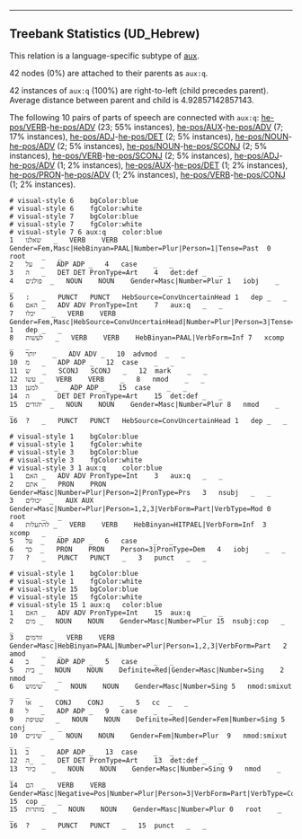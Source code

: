 

--------------------------------------------------------------------------------

## Treebank Statistics (UD_Hebrew)

This relation is a language-specific subtype of [aux]().

42 nodes (0%) are attached to their parents as `aux:q`.

42 instances of `aux:q` (100%) are right-to-left (child precedes parent).
Average distance between parent and child is 4.92857142857143.

The following 10 pairs of parts of speech are connected with `aux:q`: [he-pos/VERB]()-[he-pos/ADV]() (23; 55% instances), [he-pos/AUX]()-[he-pos/ADV]() (7; 17% instances), [he-pos/ADJ]()-[he-pos/DET]() (2; 5% instances), [he-pos/NOUN]()-[he-pos/ADV]() (2; 5% instances), [he-pos/NOUN]()-[he-pos/SCONJ]() (2; 5% instances), [he-pos/VERB]()-[he-pos/SCONJ]() (2; 5% instances), [he-pos/ADJ]()-[he-pos/ADV]() (1; 2% instances), [he-pos/AUX]()-[he-pos/DET]() (1; 2% instances), [he-pos/PRON]()-[he-pos/ADV]() (1; 2% instances), [he-pos/VERB]()-[he-pos/CONJ]() (1; 2% instances).


~~~ conllu
# visual-style 6	bgColor:blue
# visual-style 6	fgColor:white
# visual-style 7	bgColor:blue
# visual-style 7	fgColor:white
# visual-style 7 6 aux:q	color:blue
1	שאלנו	_	VERB	VERB	Gender=Fem,Masc|HebBinyan=PAAL|Number=Plur|Person=1|Tense=Past	0	root	_	_
2	על	_	ADP	ADP	_	4	case	_	_
3	ה	_	DET	DET	PronType=Art	4	det:def	_	_
4	פולנים	_	NOUN	NOUN	Gender=Masc|Number=Plur	1	iobj	_	_
5	:	_	PUNCT	PUNCT	HebSource=ConvUncertainHead	1	dep	_	_
6	האם	_	ADV	ADV	PronType=Int	7	aux:q	_	_
7	יכלו	_	VERB	VERB	Gender=Fem,Masc|HebSource=ConvUncertainHead|Number=Plur|Person=3|Tense=Fut	1	dep	_	_
8	לעשות	_	VERB	VERB	HebBinyan=PAAL|VerbForm=Inf	7	xcomp	_	_
9	יותר	_	ADV	ADV	_	10	advmod	_	_
10	מ	_	ADP	ADP	_	12	case	_	_
11	ש	_	SCONJ	SCONJ	_	12	mark	_	_
12	עשו	_	VERB	VERB	_	8	nmod	_	_
13	למען	_	ADP	ADP	_	15	case	_	_
14	ה	_	DET	DET	PronType=Art	15	det:def	_	_
15	יהודים	_	NOUN	NOUN	Gender=Masc|Number=Plur	8	nmod	_	_
16	?	_	PUNCT	PUNCT	HebSource=ConvUncertainHead	1	dep	_	_

~~~


~~~ conllu
# visual-style 1	bgColor:blue
# visual-style 1	fgColor:white
# visual-style 3	bgColor:blue
# visual-style 3	fgColor:white
# visual-style 3 1 aux:q	color:blue
1	האם	_	ADV	ADV	PronType=Int	3	aux:q	_	_
2	אתם	_	PRON	PRON	Gender=Masc|Number=Plur|Person=2|PronType=Prs	3	nsubj	_	_
3	יכולים	_	AUX	AUX	Gender=Masc|Number=Plur|Person=1,2,3|VerbForm=Part|VerbType=Mod	0	root	_	_
4	להתעלות	_	VERB	VERB	HebBinyan=HITPAEL|VerbForm=Inf	3	xcomp	_	_
5	על	_	ADP	ADP	_	6	case	_	_
6	כך	_	PRON	PRON	Person=3|PronType=Dem	4	iobj	_	_
7	?	_	PUNCT	PUNCT	_	3	punct	_	_

~~~


~~~ conllu
# visual-style 1	bgColor:blue
# visual-style 1	fgColor:white
# visual-style 15	bgColor:blue
# visual-style 15	fgColor:white
# visual-style 15 1 aux:q	color:blue
1	האם	_	ADV	ADV	PronType=Int	15	aux:q	_	_
2	מים	_	NOUN	NOUN	Gender=Masc|Number=Plur	15	nsubj:cop	_	_
3	זורמים	_	VERB	VERB	Gender=Masc|HebBinyan=PAAL|Number=Plur|Person=1,2,3|VerbForm=Part	2	amod	_	_
4	ב	_	ADP	ADP	_	5	case	_	_
5	בית	_	NOUN	NOUN	Definite=Red|Gender=Masc|Number=Sing	2	nmod	_	_
6	שימוש	_	NOUN	NOUN	Gender=Masc|Number=Sing	5	nmod:smixut	_	_
7	או	_	CONJ	CONJ	_	5	cc	_	_
8	ל	_	ADP	ADP	_	9	case	_	_
9	שטיפת	_	NOUN	NOUN	Definite=Red|Gender=Fem|Number=Sing	5	conj	_	_
10	שיניים	_	NOUN	NOUN	Gender=Fem|Number=Plur	9	nmod:smixut	_	_
11	ב	_	ADP	ADP	_	13	case	_	_
12	ה_	_	DET	DET	PronType=Art	13	det:def	_	_
13	כיור	_	NOUN	NOUN	Gender=Masc|Number=Sing	9	nmod	_	_
14	הם	_	VERB	VERB	Gender=Masc|Negative=Pos|Number=Plur|Person=3|VerbForm=Part|VerbType=Cop	15	cop	_	_
15	מותרות	_	NOUN	NOUN	Gender=Masc|Number=Plur	0	root	_	_
16	?	_	PUNCT	PUNCT	_	15	punct	_	_

~~~


